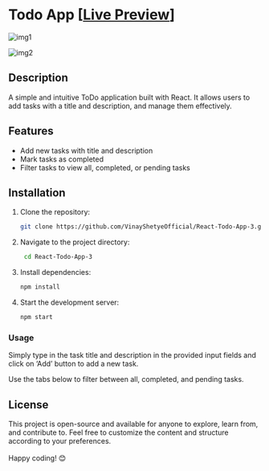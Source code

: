 # Todo App [[Live Preview](https://todo-app-live3.netlify.app/)]

![img1](https://github.com/user-attachments/assets/6a880dfe-8390-45f1-a718-e6c763f6b666)

![img2](https://github.com/user-attachments/assets/8a7b34fc-4af8-4464-aad1-109e050b2479)

## Description
A simple and intuitive ToDo application built with React. It allows users to add tasks with a title and description, and manage them effectively.

## Features
- Add new tasks with title and description
- Mark tasks as completed
- Filter tasks to view all, completed, or pending tasks

## Installation
1. Clone the repository:
   ```bash
   git clone https://github.com/VinayShetyeOfficial/React-Todo-App-3.git
   ```

2. Navigate to the project directory:
   ```bash
    cd React-Todo-App-3
   ```
   
3. Install dependencies:
   ```bash
   npm install 
   ```

4. Start the development server:
   ```bash
   npm start
   ```

### Usage
Simply type in the task title and description in the provided input fields and click on ‘Add’ button to add a new task.

Use the tabs below to filter between all, completed, and pending tasks.

## License
This project is open-source and available for anyone to explore, learn from, and contribute to.
Feel free to customize the content and structure according to your preferences. <br><br> Happy coding! 😊

